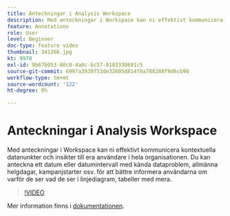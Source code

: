 ```yaml
---
title: Anteckningar i Analysis Workspace
description: Med anteckningar i Workspace kan ni effektivt kommunicera kontextuella datanunkter och insikter till era användare i hela organisationen. Du kan anteckna ett datum eller datumintervall med kända dataproblem, allmänna helgdagar, kampanjstarter osv. för att bättre informera användarna om varför de ser vad de ser i linjediagram, tabeller med mera.
feature: Annotations
role: User
level: Beginner
doc-type: feature video
thumbnail: 341266.jpg
kt: 9978
exl-id: 9b67b953-80c0-4a0c-bc57-8183338691c5
source-git-commit: 6997a3939f53de32605d814f0a788288f9d6cb90
workflow-type: tm+mt
source-wordcount: '122'
ht-degree: 0%

---
```


# Anteckningar i Analysis Workspace

Med anteckningar i Workspace kan ni effektivt kommunicera kontextuella datanunkter och insikter till era användare i hela organisationen. Du kan anteckna ett datum eller datumintervall med kända dataproblem, allmänna helgdagar, kampanjstarter osv. för att bättre informera användarna om varför de ser vad de ser i linjediagram, tabeller med mera.

>[!VIDEO](https://video.tv.adobe.com/v/341266/?quality=12&learn=on)

Mer information finns i [dokumentationen](https://experienceleague.adobe.com/docs/analytics/analyze/analysis-workspace/components/annotations/overview.html?lang=sv-SE).
